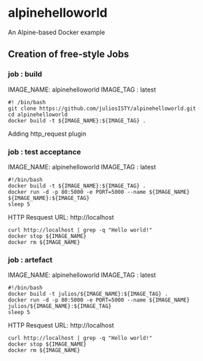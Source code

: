 # alpinehelloworld
An Alpine-based Docker example


## Creation of free-style Jobs

### job : build 

IMAGE_NAME: alpinehelloworld
IMAGE_TAG : latest


```shell
#! /bin/bash
git clone https://github.com/juliosISTY/alpinehelloworld.git
cd alpinehelloworld
docker build -t ${IMAGE_NAME}:${IMAGE_TAG} . 
```

Adding http_request plugin

### job : test acceptance

IMAGE_NAME: alpinehelloworld
IMAGE_TAG : latest


```shell
#!/bin/bash
docker build -t ${IMAGE_NAME}:${IMAGE_TAG} .
docker run -d -p 80:5000 -e PORT=5000 --name ${IMAGE_NAME} ${IMAGE_NAME}:${IMAGE_TAG}
sleep 5
```

HTTP Resquest
URL: http://localhost

```shell
curl http://localhost | grep -q "Hello world!"
docker stop ${IMAGE_NAME}
docker rm ${IMAGE_NAME}
```

### job : artefact

IMAGE_NAME: alpinehelloworld
IMAGE_TAG : latest


```
#!/bin/bash
docker build -t julios/${IMAGE_NAME}:${IMAGE_TAG} .
docker run -d -p 80:5000 -e PORT=5000 --name ${IMAGE_NAME} julios/${IMAGE_NAME}:${IMAGE_TAG}
sleep 5
```

HTTP Resquest
URL: http://localhost

```shell
curl http://localhost | grep -q "Hello world!"
docker stop ${IMAGE_NAME}
docker rm ${IMAGE_NAME}
```
